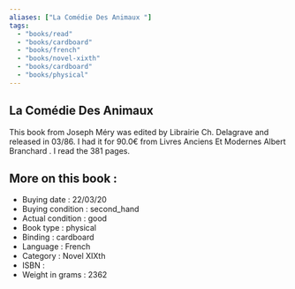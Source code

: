 ```yaml
---
aliases: ["La Comédie Des Animaux "] 
tags: 
  - "books/read" 
  - "books/cardboard" 
  - "books/french"
  - "books/novel-xixth"
  - "books/cardboard"
  - "books/physical"
---
```



## La Comédie Des Animaux 
This book from Joseph Méry was edited by Librairie Ch. Delagrave and released in 03/86. I had it for 90.0€ from Livres Anciens Et Modernes Albert Branchard . I read the 381 pages.

## More on this book :
- Buying date : 22/03/20
- Buying condition : second_hand
- Actual condition : good
- Book type : physical
- Binding : cardboard
- Language : French
- Category : Novel XIXth
- ISBN : 
- Weight in grams : 2362
